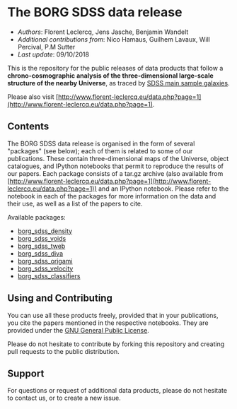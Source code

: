 The BORG SDSS data release
==============================================

* *Authors*: Florent Leclercq, Jens Jasche, Benjamin Wandelt
* *Additional contributions from*: Nico Hamaus, Guilhem Lavaux, Will Percival, P.M Sutter
* *Last update*: 09/10/2018

This is the repository for the public releases of data products that follow a **chrono-cosmographic analysis of the three-dimensional large-scale structure of the nearby Universe**, as traced by [SDSS main sample galaxies](http://classic.sdss.org/dr7/).

Please also visit [http://www.florent-leclercq.eu/data.php?page=1](http://www.florent-leclercq.eu/data.php?page=1).

Contents
------------

The BORG SDSS data release is organised in the form of several "packages" (see below); each of them is related to some of our publications. These contain three-dimensional maps of the Universe, object catalogues, and IPython notebooks that permit to reproduce the results of our papers. Each package consists of a tar.gz archive (also available from [http://www.florent-leclercq.eu/data.php?page=1](http://www.florent-leclercq.eu/data.php?page=1)) and an IPython notebook. Please refer to the notebook in each of the packages for more information on the data and their use, as well as a list of the papers to cite.

Available packages:
* [borg_sdss_density](borg_sdss_density)
* [borg_sdss_voids](borg_sdss_voids)
* [borg_sdss_tweb](borg_sdss_tweb)
* [borg_sdss_diva](borg_sdss_diva)
* [borg_sdss_origami](borg_sdss_origami)
* [borg_sdss_velocity](borg_sdss_velocity)
* [borg_sdss_classifiers](borg_sdss_classifiers)

Using and Contributing
------------

You can use all these products freely, provided that in your publications, you cite the papers mentioned in the respective notebooks. They are provided under the [GNU General Public License](LICENSE).

Please do not hesitate to contribute by forking this repository and creating pull requests to the public distribution.

Support
------------

For questions or request of additional data products, please do not hesitate to contact us, or to create a new issue.
